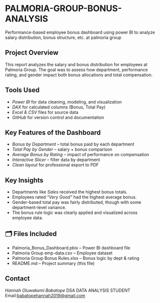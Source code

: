 # PALMORIA-GROUP-BONUS-ANALYSIS
Performance-based employee bonus dashboard using power BI to analyze salary distribution, bonus structure, etc. at palmoria group

##  Project Overview

This report analyzes the salary and bonus distribution for employees at Palmoria Group. The goal was to assess how department, performance rating, and gender impact both bonus allocations and total compensation.


##  Tools Used

- *Power BI* for data cleaning, modeling, and visualization  
- *DAX* for calculated columns (Bonus, Total Pay)  
- *Excel & CSV* files for source data  
- *GitHub* for version control and documentation


##  Key Features of the Dashboard

- *Bonus by Department* – total bonus paid by each department  
- *Total Pay by Gender* – salary + bonus comparison  
- *Average Bonus by Rating* – impact of performance on compensation  
- *Interactive Slicer* – filter data by department  
- *Clean layout* for professional export to PDF


## Key Insights

- Departments like *Sales* received the highest bonus totals.
- Employees rated *“Very Good”* had the highest average bonus.
- Gender-based total pay was fairly distributed, though with some department-level variance.
- The bonus rule logic was clearly applied and visualized across employee data.


## 🗂 Files Included

- Palmoria_Bonus_Dashboard.pbix – Power BI dashboard file   
- Palmoria Group emp-data.csv – Employee dataset  
- Palmoria Group Bonus Rules.xlsx – Bonus logic by dept & rating  
- README.md – Project summary (this file)


## Contact
*Hannah Oluwakemi Babatope* 
DSA DATA ANALYSIS STUDENT
Email:babatopehannah2019@gmail.com 
